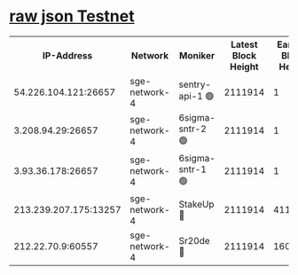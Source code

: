 
[raw json Testnet](https://rpc-check.sget.stavr.tech/sget/rpc-sget-result.json)
=


<table><tr><th>IP-Address</th><th>Network</th><th>Moniker</th><th>Latest Block Height</th><th>Earliest Block Height</th><th>Catching Up</th><th>Tx Index</th><th>Voting Power</th><th>Scan Time</th></tr><tr><td>54.226.104.121:26657</td><td>sge-network-4</td><td>sentry-api-1 🟢</td><td>2111914</td><td>1</td><td>False</td><td>on</td><td>0</td><td>2024-03-21T16:51:50.119241748UTC</td></tr><tr><td>3.208.94.29:26657</td><td>sge-network-4</td><td>6sigma-sntr-2 🟢</td><td>2111914</td><td>1</td><td>False</td><td>on</td><td>0</td><td>2024-03-21T16:51:59.397818866UTC</td></tr><tr><td>3.93.36.178:26657</td><td>sge-network-4</td><td>6sigma-sntr-1 🟢</td><td>2111914</td><td>1</td><td>False</td><td>on</td><td>0</td><td>2024-03-21T16:52:04.059820326UTC</td></tr><tr><td>213.239.207.175:13257</td><td>sge-network-4</td><td>StakeUp 🔴</td><td>2111914</td><td>411001</td><td>False</td><td>off</td><td>100</td><td>2024-03-21T16:51:58.500414876UTC</td></tr><tr><td>212.22.70.9:60557</td><td>sge-network-4</td><td>Sr20de 🔴</td><td>2111914</td><td>1608978</td><td>False</td><td>on</td><td>133</td><td>2024-03-21T16:52:10.556448065UTC</td></tr></table>
